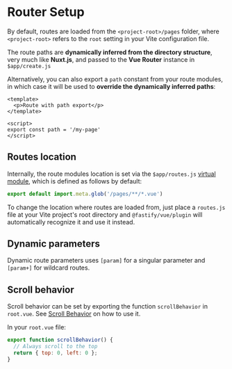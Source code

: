 <!--@include: ../guide/parts/links.md-->

# Router Setup

By default, routes are loaded from the `<project-root>/pages` folder, where `<project-root>` refers to the `root` setting in your Vite configuration file.

The route paths are **dynamically inferred from the directory structure**, very much like **Nuxt.js**, and passed to the **Vue Router** instance in `$app/create.js`

Alternatively, you can also export a `path` constant from your route modules, in which case it will be used to **override the dynamically inferred paths**:

```vue
<template>
  <p>Route with path export</p>
</template>

<script>
export const path = '/my-page'
</script>
```

## Routes location

Internally, the route modules location is set via the `$app/routes.js` [virtual module](/vue/project-structure#smart-imports), which is defined as follows by default:

```js
export default import.meta.glob('/pages/**/*.vue')
```

To change the location where routes are loaded from, just place a `routes.js` file at your Vite project's root directory and `@fastify/vue/plugin` will automatically recognize it and use it instead.

## Dynamic parameters

Dynamic route parameters uses `[param]` for a singular parameter and `[param+]` for wildcard routes.

## Scroll behavior

Scroll behavior can be set by exporting the function `scrollBehavior` in `root.vue`. See [Scroll Behavior](https://router.vuejs.org/guide/advanced/scroll-behavior) on how to use it.

In your `root.vue` file:  

```js
export function scrollBehavior() {
  // Always scroll to the top
  return { top: 0, left: 0 };
}
```
